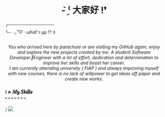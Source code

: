 
<div>
  <h1 align="center" >
    <b>- ̗̀⁽ 大家好 !❜</b>
  </h1>
  
  <p>
    ╭─────────────── <br>
    ╰─ · ｡˚♡ · ωɦαƭ`ร µρ !? ༉
  </p> 
  
  <p align="center" >
    <i>
      You who arrived here by parachute or are visiting my GitHub again, enjoy and explore the new projects created by me. 
      A student Software Developer┃Engineer with a lot of effort, dedication and determination to improve her skills and boost her career.<br>
      I am currently attending university ( FIAP ) and always improving myself with new courses, there is no lack of willpower to get ideas off paper and create new works.
    </i>
  </p>
 
</div> 

<div>
  
  <h3>
    ፧ » 𝑴𝒚 𝑺𝒌𝒊𝒍𝒍𝒔 <br> ╴╴╴╴╴╴╴ 
  </h3>
  
  / <a href="https://www.twitch.tv/rafaballerinii" target="_blank">
    <img src="https://img.shields.io/badge/Twitch-9146FF?style=for-the-badge&logo=twitch&logoColor=white" target="_blank">
  </a>
 
</div>
